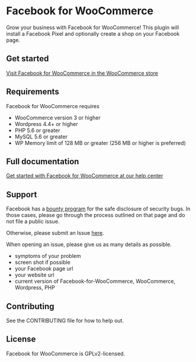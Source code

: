 
# Facebook for WooCommerce

Grow your business with Facebook for WooCommerce! This plugin will install a Facebook Pixel and optionally create a shop
on your Facebook page.

## Get started

[Visit Facebook for WooCommerce in the WooCommerce store](https://woocommerce.com/products/facebook/)

## Requirements

Facebook for WooCommerce requires
* WooCommerce version 3 or higher
* Wordpress 4.4+ or higher
* PHP 5.6 or greater
* MySQL 5.6 or greater
* WP Memory limit of 128 MB or greater (256 MB or higher is preferred)

## Full documentation

[Get started with Facebook for WooCommerce at our help center](https://www.facebook.com/business/help/900699293402826)

## Support

Facebook has a [bounty program](https://www.facebook.com/whitehat/) for the safe
disclosure of security bugs. In those cases, please go through the process
outlined on that page and do not file a public issue.

Otherwise, please submit an Issue [here](https://github.com/facebookincubator/facebook-for-woocommerce/issues).

When opening an issue, please give us as many details as possible.
* symptoms of your problem
* screen shot if possible
* your Facebook page url
* your website url
* current version of Facebook-for-WooCommerce, WooCommerce, Wordpress, PHP

## Contributing

See the CONTRIBUTING file for how to help out.

## License

Facebook for WooCommerce is GPLv2-licensed.

